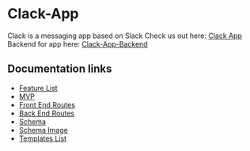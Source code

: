 # Clack-App
Clack is a messaging app based on Slack
Check us out here: [Clack App](https://clackapp.herokuapp.com)
Backend for app here: [Clack-App-Backend](https://github.com/b-tsui/Clack-App-Backend)

## Documentation links
- [Feature List](https://github.com/b-tsui/Clack-App/blob/master/Documentation/feature-list/README.md)
- [MVP](https://github.com/b-tsui/Clack-App/blob/master/Documentation/MVP.md)
- [Front End Routes](https://github.com/b-tsui/Clack-App/blob/master/Documentation/frontEndRoutes.md)
- [Back End Routes](https://github.com/b-tsui/Clack-App/blob/master/Documentation/backEndRoutes.md)
- [Schema](https://github.com/b-tsui/Clack-App/blob/master/Documentation/schema.md)
- [Schema Image](https://github.com/b-tsui/Clack-App/blob/master/Documentation/schema.png)
- [Templates List](https://github.com/b-tsui/Clack-App/blob/master/Documentation/templatesList.md)
